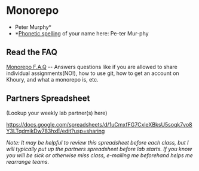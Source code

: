 # Monorepo

* Peter Murphy*
* *[Phonetic spelling](https://dictionary.cambridge.org/us/help/phonetics.html) of your name here: Pe-ter Mur-phy

## Read the FAQ

[Monorepo F.A.Q](./faq.md) -- Answers questions like if you are allowed to share individual assignments(NO!), how to use git, how to get an account on Khoury, and what a monorepo is, etc.

## Partners Spreadsheet
(Lookup your weekly lab partner(s) here)

https://docs.google.com/spreadsheets/d/1uCmxfFG7CxleXBksU5soqk7vo8Y3LTqdmikDw783hxE/edit?usp=sharing

*Note: It may be helpful to review this spreadsheet before each class, but I will typically put up the partners spreadsheet before lab starts. If you know you will be sick or otherwise miss class, e-mailing me beforehand helps me rearrange teams.*

